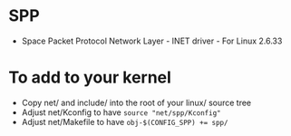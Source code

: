 # SPP
- Space Packet Protocol Network Layer - INET driver - For Linux 2.6.33

# To add to your kernel
- Copy net/ and include/ into the root of your linux/ source tree
- Adjust net/Kconfig to have `source "net/spp/Kconfig"`
- Adjust net/Makefile to have `obj-$(CONFIG_SPP) += spp/`
